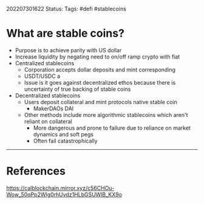202207301622
Status: 
Tags: #defi #stablecoins

# What are stable coins?
- Purpose is to achieve parity with US dollar
- Increase liquidity by negating need to on/off ramp crypto with fiat
- Centralized stablecoins
	- Corporation accepts dollar deposits and mint corresponding
	- USDT/USDC a
	- Issue is it goes against decentralized ethos because there is uncertainty of true backing of stable coins
- Decentralized stablecoins
	- Users deposit collateral and mint protocols native stable coin
		- MakerDAOs DAI
	- Other methods include more algorithmic stablecoins which aren't reliant on collateral 
		- More dangerous and prone to failure due to reliance on market dynamics and soft pegs
		- Often fail catastrophically








---
# References
https://calblockchain.mirror.xyz/c56CHOu-Wow_50qPp2Wlg0rhUvdz1HLbGSUWlB_KX9o
